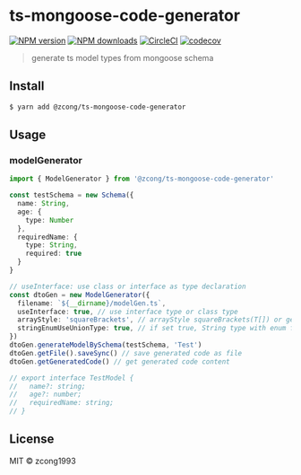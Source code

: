 # ts-mongoose-code-generator

[![NPM version](https://img.shields.io/npm/v/@zcong/ts-mongoose-code-generator.svg?style=flat)](https://npmjs.com/package/@zcong/ts-mongoose-code-generator) [![NPM downloads](https://img.shields.io/npm/dm/@zcong/ts-mongoose-code-generator.svg?style=flat)](https://npmjs.com/package/@zcong/ts-mongoose-code-generator) [![CircleCI](https://circleci.com/gh/zcong1993/ts-mongoose-code-generator/tree/master.svg?style=shield)](https://circleci.com/gh/zcong1993/ts-mongoose-code-generator/tree/master) [![codecov](https://codecov.io/gh/zcong1993/ts-mongoose-code-generator/branch/master/graph/badge.svg)](https://codecov.io/gh/zcong1993/ts-mongoose-code-generator)

> generate ts model types from mongoose schema

## Install

```bash
$ yarn add @zcong/ts-mongoose-code-generator
```

## Usage

### modelGenerator

```ts
import { ModelGenerator } from '@zcong/ts-mongoose-code-generator'

const testSchema = new Schema({
  name: String,
  age: {
    type: Number
  },
  requiredName: {
    type: String,
    required: true
  }
}

// useInterface: use class or interface as type declaration
const dtoGen = new ModelGenerator({
  filename: `${__dirname}/modelGen.ts`,
  useInterface: true, // use interface type or class type
  arrayStyle: 'squareBrackets', // arrayStyle squareBrackets(T[]) or generic(Array<T>)
  stringEnumUseUnionType: true, // if set true, String type with enum field ['test1', 'test2'] will be type `'test1' | 'test2'`
})
dtoGen.generateModelBySchema(testSchema, 'Test')
dtoGen.getFile().saveSync() // save generated code as file
dtoGen.getGeneratedCode() // get generated code content

// export interface TestModel {
//   name?: string;
//   age?: number;
//   requiredName: string;
// }
```

## License

MIT &copy; zcong1993
